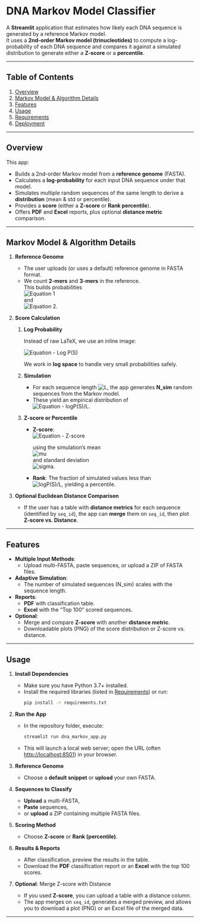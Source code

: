 # DNA Markov Model Classifier

A **Streamlit** application that estimates how likely each DNA sequence is generated by a reference Markov model.  
It uses a **2nd-order Markov model (trinucleotides)** to compute a log-probability of each DNA sequence and compares it against a simulated distribution to generate either a **Z-score** or a **percentile**.

---

## Table of Contents
1. [Overview](#overview)
2. [Markov Model & Algorithm Details](#markov-model--algorithm-details)
3. [Features](#features)
4. [Usage](#usage)
5. [Requirements](#requirements)
6. [Deployment](#deployment)

---

## Overview

This app:
- Builds a 2nd-order Markov model from a **reference genome** (FASTA).
- Calculates a **log-probability** for each input DNA sequence under that model.
- Simulates multiple random sequences of the same length to derive a **distribution** (mean & std or percentile).
- Provides a **score** (either a **Z-score** or **Rank percentile**).
- Offers **PDF** and **Excel** reports, plus optional **distance metric** comparison.

---

## Markov Model & Algorithm Details

1. **Reference Genome**  
   - The user uploads (or uses a default) reference genome in FASTA format.  
   - We count **2-mers** and **3-mers** in the reference.  
   This builds probabilities  
   ![Equation 1](https://render.githubusercontent.com/render/math?math=P(\text{2-mer}))  
   and  
   ![Equation 2](https://render.githubusercontent.com/render/math?math=P(\text{3-mer}%7C\text{2-mer})).

2. **Score Calculation**  
   1. **Log Probability**  

      Instead of raw LaTeX, we use an inline image:

      ![Equation - Log P(S)](https://render.githubusercontent.com/render/math?math=%5Clog%20P(S)%20%3D%20%5Clog%20P(S_%7B1..2%7D)%20%2B%20%5Csum_%7Bi%3D3%7D%5E%7BL%7D%20%5Clog%20P%5Cbigl(S_i%20%5Cmid%20S_%7Bi-2%7D%2C%20S_%7Bi-1%7D%5Cbigr).)

      We work in **log space** to handle very small probabilities safely.

   2. **Simulation**  
      - For each sequence length ![L](https://render.githubusercontent.com/render/math?math=L), the app generates **N_sim** random sequences from the Markov model.  
      - These yield an empirical distribution of  
        ![Equation - logP(S)/L](https://render.githubusercontent.com/render/math?math=%5Clog%20P(S)%20%2F%20L).

   3. **Z-score or Percentile**  
      - **Z-score**:  
        ![Equation - Z-score](https://render.githubusercontent.com/render/math?math=Z%20%3D%20%5Cfrac%7B%5Cbigl(%5Clog%20P(S)%2F%20L%5Cbigr)%20-%20%5Cmu%7D%7B%5Csigma%7D)

        using the simulation’s mean  
        ![mu](https://render.githubusercontent.com/render/math?math=%5Cmu)  
        and standard deviation  
        ![sigma](https://render.githubusercontent.com/render/math?math=%5Csigma).

      - **Rank**: The fraction of simulated values less than  
        ![logP(S)/L](https://render.githubusercontent.com/render/math?math=%5Clog%20P(S)%2F%20L),
        yielding a percentile.

3. **Optional Euclidean Distance Comparison**  
   - If the user has a table with **distance metrics** for each sequence (identified by `seq_id`), the app can **merge** them on `seq_id`, then plot **Z-score vs. Distance**.

---

## Features

- **Multiple Input Methods**:  
  - Upload multi-FASTA, paste sequences, or upload a ZIP of FASTA files.
- **Adaptive Simulation**:  
  - The number of simulated sequences (N_sim) scales with the sequence length.
- **Reports**:  
  - **PDF** with classification table.  
  - **Excel** with the “Top 100” scored sequences.  
- **Optional**:  
  - Merge and compare **Z-score** with another **distance metric**.  
  - Downloadable plots (PNG) of the score distribution or Z-score vs. distance.

---

## Usage

1. **Install Dependencies**  
   - Make sure you have Python 3.7+ installed.  
   - Install the required libraries (listed in [Requirements](#requirements)) or run:
     ```bash
     pip install -r requirements.txt
     ```

2. **Run the App**  
   - In the repository folder, execute:
     ```bash
     streamlit run dna_markov_app.py
     ```
   - This will launch a local web server; open the URL (often [http://localhost:8501](http://localhost:8501)) in your browser.

3. **Reference Genome**  
   - Choose a **default snippet** or **upload** your own FASTA.

4. **Sequences to Classify**  
   - **Upload** a multi-FASTA,  
   - **Paste** sequences,  
   - or **upload** a ZIP containing multiple FASTA files.

5. **Scoring Method**  
   - Choose **Z-score** or **Rank (percentile)**.

6. **Results & Reports**  
   - After classification, preview the results in the table.  
   - Download the **PDF** classification report or an **Excel** with the top 100 scores.

7. **Optional**: Merge Z-score with Distance  
   - If you used **Z-score**, you can upload a table with a distance column.  
   - The app merges on `seq_id`, generates a merged preview, and allows you to download a plot (PNG) or an Excel file of the merged data.

---
